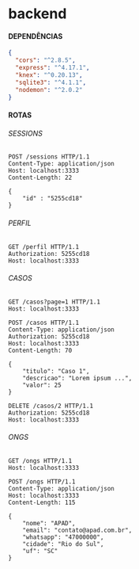 # backend

#### DEPENDÊNCIAS

```json
{
  "cors": "^2.8.5",
  "express": "^4.17.1",
  "knex": "^0.20.13",
  "sqlite3": "^4.1.1",
  "nodemon": "^2.0.2"
}
```

#### ROTAS

###### SESSIONS

```http
POST /sessions HTTP/1.1
Content-Type: application/json
Host: localhost:3333
Content-Length: 22

{
	"id" : "5255cd18"
}
```

###### PERFIL

```http
GET /perfil HTTP/1.1
Authorization: 5255cd18
Host: localhost:3333
```

###### CASOS

```http
GET /casos?page=1 HTTP/1.1
Host: localhost:3333
```

```http
POST /casos HTTP/1.1
Content-Type: application/json
Authorization: 5255cd18
Host: localhost:3333
Content-Length: 70

{
	"titulo": "Caso 1",
	"descricao": "Lorem ipsum ...",
	"valor": 25
}
```

```http
DELETE /casos/2 HTTP/1.1
Authorization: 5255cd18
Host: localhost:3333
```

###### ONGS

```http
GET /ongs HTTP/1.1
Host: localhost:3333
```

```http
POST /ongs HTTP/1.1
Content-Type: application/json
Host: localhost:3333
Content-Length: 115

{
	"nome": "APAD",
	"email": "contato@apad.com.br",
	"whatsapp": "47000000",
	"cidade": "Rio do Sul",
	"uf": "SC"
}
```
